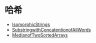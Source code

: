 # **哈希**

* [IsomorphicStrings](./IsomorphicStrings.md)
* [SubstringwithConcatentionofAllWords](./KthLargestElement.md) 
* [MedianofTwoSortedArrays](./MedianofTwoSortedArrays.md) 